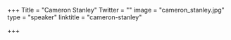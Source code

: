 +++
Title = "Cameron Stanley"
Twitter = ""
image = "cameron_stanley.jpg"
type = "speaker"
linktitle = "cameron-stanley"

+++

